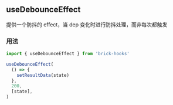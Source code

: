 ## useDebounceEffect

提供一个防抖的 effect，当 dep 变化时进行防抖处理，而非每次都触发

### 用法

```javascript
import { useDebounceEffect } from 'brick-hooks'

useDebounceEffect(
  () => {
    setResultData(state)
  },
  200,
  [state],
)
```
